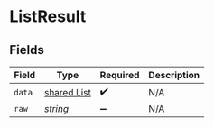 # ListResult


## Fields

| Field                                      | Type                                       | Required                                   | Description                                |
| ------------------------------------------ | ------------------------------------------ | ------------------------------------------ | ------------------------------------------ |
| `data`                                     | [shared.List](../../models/shared/list.md) | :heavy_check_mark:                         | N/A                                        |
| `raw`                                      | *string*                                   | :heavy_minus_sign:                         | N/A                                        |